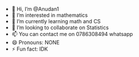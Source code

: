 - 👋 Hi, I’m @Anudan1
- 👀 I’m interested in mathematics
- 🌱 I’m currently learning math and CS
- 💞️ I’m looking to collaborate on Statistics
- 📫 You can contact me on 0786308494 whatsapp
- 😄 Pronouns: NONE
- ⚡ Fun fact: IDK

<!---
Anudan1/Anudan1 is a ✨ special ✨ repository because its `README.md` (this file) appears on your GitHub profile.
You can click the Preview link to take a look at your changes.
--->
